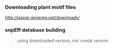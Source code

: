 ### Downloading plant motif files

http://jaspar.genereg.net/downloads/

### snpEff database building
> using downloaded version, not conda version
